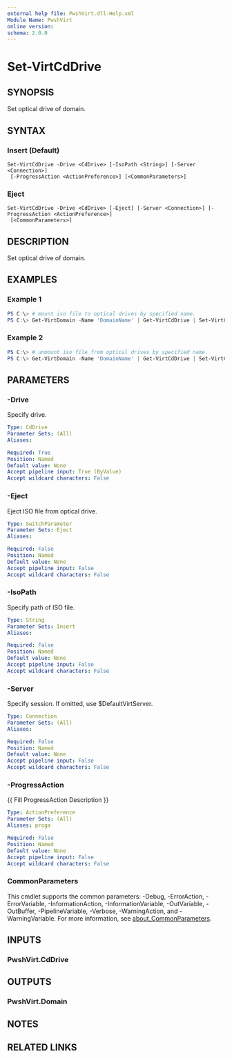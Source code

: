 ```yaml
---
external help file: PwshVirt.dll-Help.xml
Module Name: PwshVirt
online version:
schema: 2.0.0
---
```


# Set-VirtCdDrive

## SYNOPSIS
Set optical drive of domain.

## SYNTAX

### Insert (Default)
```
Set-VirtCdDrive -Drive <CdDrive> [-IsoPath <String>] [-Server <Connection>]
 [-ProgressAction <ActionPreference>] [<CommonParameters>]
```

### Eject
```
Set-VirtCdDrive -Drive <CdDrive> [-Eject] [-Server <Connection>] [-ProgressAction <ActionPreference>]
 [<CommonParameters>]
```

## DESCRIPTION
Set optical drive of domain.

## EXAMPLES

### Example 1
```powershell
PS C:\> # mount iso file to optical drives by specified name.
PS C:\> Get-VirtDomain -Name 'DomainName' | Get-VirtCdDrive | Set-VirtCdDrive -IsoPath /root/media.iso
```

### Example 2
```powershell
PS C:\> # unmount iso file from optical drives by specified name.
PS C:\> Get-VirtDomain -Name 'DomainName' | Get-VirtCdDrive | Set-VirtCdDrive -Eject
```

## PARAMETERS

### -Drive
Specify drive.

```yaml
Type: CdDrive
Parameter Sets: (All)
Aliases:

Required: True
Position: Named
Default value: None
Accept pipeline input: True (ByValue)
Accept wildcard characters: False
```

### -Eject
Eject ISO file from optical drive.

```yaml
Type: SwitchParameter
Parameter Sets: Eject
Aliases:

Required: False
Position: Named
Default value: None
Accept pipeline input: False
Accept wildcard characters: False
```

### -IsoPath
Specify path of ISO file.

```yaml
Type: String
Parameter Sets: Insert
Aliases:

Required: False
Position: Named
Default value: None
Accept pipeline input: False
Accept wildcard characters: False
```

### -Server
Specify session.
If omitted, use $DefaultVirtServer.

```yaml
Type: Connection
Parameter Sets: (All)
Aliases:

Required: False
Position: Named
Default value: None
Accept pipeline input: False
Accept wildcard characters: False
```

### -ProgressAction
{{ Fill ProgressAction Description }}

```yaml
Type: ActionPreference
Parameter Sets: (All)
Aliases: proga

Required: False
Position: Named
Default value: None
Accept pipeline input: False
Accept wildcard characters: False
```

### CommonParameters
This cmdlet supports the common parameters: -Debug, -ErrorAction, -ErrorVariable, -InformationAction, -InformationVariable, -OutVariable, -OutBuffer, -PipelineVariable, -Verbose, -WarningAction, and -WarningVariable. For more information, see [about_CommonParameters](http://go.microsoft.com/fwlink/?LinkID=113216).

## INPUTS

### PwshVirt.CdDrive

## OUTPUTS

### PwshVirt.Domain

## NOTES

## RELATED LINKS
